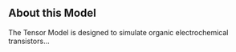 ## About this Model

The Tensor Model is designed to simulate organic electrochemical transistors...
